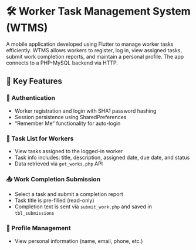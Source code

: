 # 🛠️ Worker Task Management System (WTMS)

A mobile application developed using Flutter to manage worker tasks efficiently. WTMS allows workers to register, log in, view assigned tasks, submit work completion reports, and maintain a personal profile. The app connects to a PHP-MySQL backend via HTTP.

## 📲 Key Features

### 🔐 Authentication
- Worker registration and login with SHA1 password hashing
- Session persistence using SharedPreferences
- “Remember Me” functionality for auto-login

### 📝 Task List for Workers
- View tasks assigned to the logged-in worker
- Task info includes: title, description, assigned date, due date, and status
- Data retrieved via `get_works.php` API

### 📤 Work Completion Submission
- Select a task and submit a completion report
- Task title is pre-filled (read-only)
- Completion text is sent via `submit_work.php` and saved in `tbl_submissions`

### 👤 Profile Management
- View personal information (name, email, phone, etc.)


